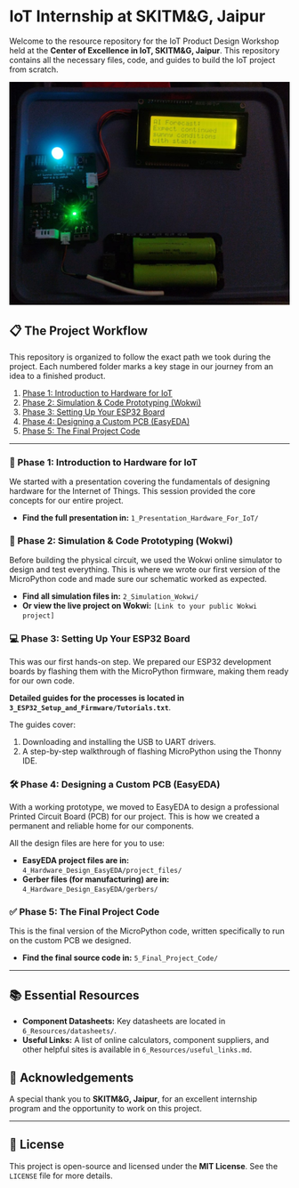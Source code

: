 # IoT Internship at SKITM&G, Jaipur

Welcome to the resource repository for the IoT Product Design Workshop held at the **Center of Excellence in IoT, SKITM&G, Jaipur**. This repository contains all the necessary files, code, and guides to build the IoT project from scratch.

![Photo of the final assembled PCB](docs/images/final-pcb.jpeg)

## 📋 The Project Workflow

This repository is organized to follow the exact path we took during the project. Each numbered folder marks a key stage in our journey from an idea to a finished product.

1.  [Phase 1: Introduction to Hardware for IoT](#-phase-1-introduction-to-hardware-for-iot)
2.  [Phase 2: Simulation & Code Prototyping (Wokwi)](#-phase-2-simulation--code-prototyping-wokwi)
3.  [Phase 3: Setting Up Your ESP32 Board](#-phase-3-setting-up-your-esp32-board)
4.  [Phase 4: Designing a Custom PCB (EasyEDA)](#-phase-4-designing-a-custom-pcb-easyeda)
5.  [Phase 5: The Final Project Code](#-phase-5-the-final-project-code)

---

### 🚀 Phase 1: Introduction to Hardware for IoT

We started with a presentation covering the fundamentals of designing hardware for the Internet of Things. This session provided the core concepts for our entire project.

* **Find the full presentation in:** `1_Presentation_Hardware_For_IoT/`

### 🔌 Phase 2: Simulation & Code Prototyping (Wokwi)

Before building the physical circuit, we used the Wokwi online simulator to design and test everything. This is where we wrote our first version of the MicroPython code and made sure our schematic worked as expected.

* **Find all simulation files in:** `2_Simulation_Wokwi/`
* **Or view the live project on Wokwi:** `[Link to your public Wokwi project]`

### 💻 Phase 3: Setting Up Your ESP32 Board

This was our first hands-on step. We prepared our ESP32 development boards by flashing them with the MicroPython firmware, making them ready for our own code.

**Detailed guides for the processes is located in `3_ESP32_Setup_and_Firmware/Tutorials.txt`**.

The guides cover:
1.  Downloading and installing the USB to UART drivers.
3.  A step-by-step walkthrough of flashing MicroPython using the Thonny IDE.

### 🛠️ Phase 4: Designing a Custom PCB (EasyEDA)

With a working prototype, we moved to EasyEDA to design a professional Printed Circuit Board (PCB) for our project. This is how we created a permanent and reliable home for our components.

All the design files are here for you to use:
* **EasyEDA project files are in:** `4_Hardware_Design_EasyEDA/project_files/`
* **Gerber files (for manufacturing) are in:** `4_Hardware_Design_EasyEDA/gerbers/`

### ✅ Phase 5: The Final Project Code

This is the final version of the MicroPython code, written specifically to run on the custom PCB we designed.

* **Find the final source code in:** `5_Final_Project_Code/`

---

## 📚 Essential Resources

* **Component Datasheets:** Key datasheets are located in `6_Resources/datasheets/`.
* **Useful Links:** A list of online calculators, component suppliers, and other helpful sites is available in `6_Resources/useful_links.md`.

## 🙏 Acknowledgements

A special thank you to **SKITM&G, Jaipur**, for an excellent internship program and the opportunity to work on this project.

---

## 📄 License

This project is open-source and licensed under the **MIT License**. See the `LICENSE` file for more details.
